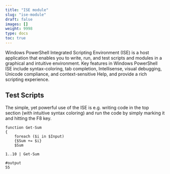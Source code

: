 ```yaml
---
title: "ISE module"
slug: "ise-module"
draft: false
images: []
weight: 9998
type: docs
toc: true
---
```


Windows PowerShell Integrated Scripting Environment (ISE) is a host application that enables you to write, run, and test scripts and modules in a graphical and intuitive environment. Key features in Windows PowerShell ISE include syntax-coloring, tab completion, Intellisense, visual debugging, Unicode compliance, and context-sensitive Help, and provide a rich scripting experience.

## Test Scripts
The simple, yet powerful use of the ISE is e.g. writing code in the top section (with intuitive syntax coloring) and run the code by simply marking it and hitting the F8 key.

    function Get-Sum
    {
        foreach ($i in $Input)
        {$Sum += $i}
        $Sum

    1..10 | Get-Sum

    #output
    55

